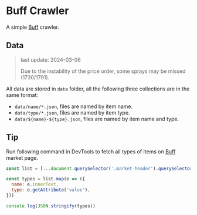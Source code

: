 # Buff Crawler

A simple [Buff](https://buff.163.com) crawler.

## Data

> last update: 2024-03-06
>
> Due to the instability of the price order, some sprays may be missed (1730/1791).

All data are stored in `data` folder, all the following three collections are in the same format:

- `data/name/*.json`, files are named by item name.
- `data/type/*.json`, files are named by item type.
- `data/${name}-${type}.json`, files are named by item name and type.

## Tip

Run following command in DevTools to fetch all types of items on [Buff](https://buff.163.com) market page.

```js
const list = [...document.querySelector('.market-header').querySelectorAll('li')]

const types = list.map(e => ({
  name: e.innerText,
  type: e.getAttribute('value'),
}))

console.log(JSON.stringify(types))
```
